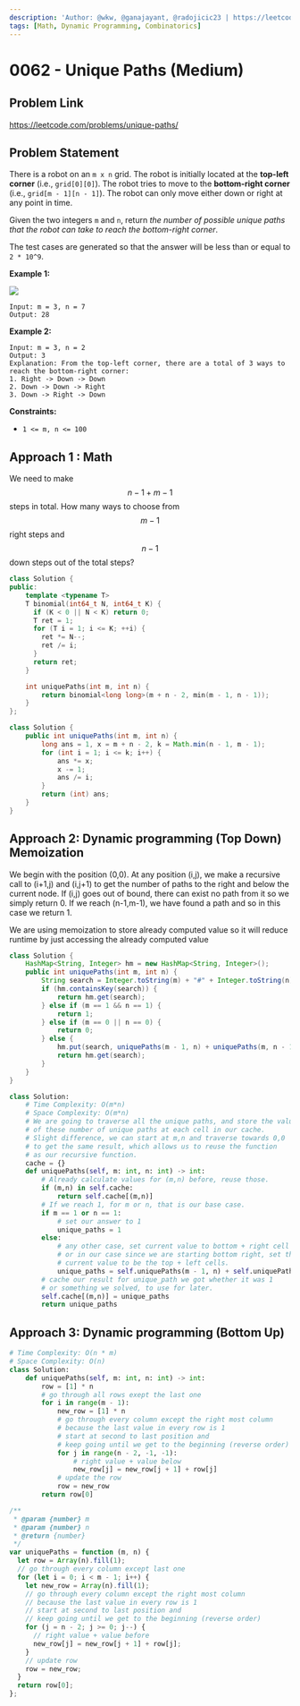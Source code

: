 ```yaml
---
description: 'Author: @wkw, @ganajayant, @radojicic23 | https://leetcode.com/problems/unique-paths/'
tags: [Math, Dynamic Programming, Combinatorics]
---
```


# 0062 - Unique Paths (Medium)

## Problem Link

https://leetcode.com/problems/unique-paths/

## Problem Statement

There is a robot on an `m x n` grid. The robot is initially located at the **top-left corner** (i.e., `grid[0][0]`). The robot tries to move to the **bottom-right corner** (i.e., `grid[m - 1][n - 1]`). The robot can only move either down or right at any point in time.

Given the two integers `m` and `n`, return _the number of possible unique paths that the robot can take to reach the bottom-right corner_.

The test cases are generated so that the answer will be less than or equal to `2 * 10^9`.

**Example 1:**

![](https://assets.leetcode.com/uploads/2018/10/22/robot_maze.png)

```
Input: m = 3, n = 7
Output: 28
```

**Example 2:**

```
Input: m = 3, n = 2
Output: 3
Explanation: From the top-left corner, there are a total of 3 ways to reach the bottom-right corner:
1. Right -> Down -> Down
2. Down -> Down -> Right
3. Down -> Right -> Down
```

**Constraints:**

- `1 <= m, n <= 100`

## Approach 1 : Math

We need to make $$n - 1 + m - 1$$ steps in total. How many ways to choose from $$m - 1$$ right steps and $$n - 1$$ down steps out of the total steps?

<Tabs>
<TabItem value="c++" label="C++">
<SolutionAuthor name="@wkw"/>

```cpp
class Solution {
public:
    template <typename T>
    T binomial(int64_t N, int64_t K) {
      if (K < 0 || N < K) return 0;
      T ret = 1;
      for (T i = 1; i <= K; ++i) {
        ret *= N--;
        ret /= i;
      }
      return ret;
    }

    int uniquePaths(int m, int n) {
        return binomial<long long>(m + n - 2, min(m - 1, n - 1));
    }
};
```

</TabItem>

<TabItem value="java" label="Java">
<SolutionAuthor name="@wkw"/>

```java
class Solution {
    public int uniquePaths(int m, int n) {
        long ans = 1, x = m + n - 2, k = Math.min(n - 1, m - 1);
        for (int i = 1; i <= k; i++) {
            ans *= x;
            x -= 1;
            ans /= i;
        }
        return (int) ans;
    }
}
```

</TabItem>
</Tabs>

## Approach 2: Dynamic programming (Top Down) Memoization

We begin with the position (0,0). At any position (i,j), we make a recursive call to (i+1,j) and (i,j+1) to get the number of paths to the right and below the current node. If (i,j) goes out of bound, there can exist no path from it so we simply return 0. If we reach (n-1,m-1), we have found a path and so in this case we return 1.

We are using memoization to store already computed value so it will reduce runtime by just accessing the already computed value

<Tabs> 
<TabItem value="java" label="Java"> <SolutionAuthor name="@ganajayant"/>

```java
class Solution {
    HashMap<String, Integer> hm = new HashMap<String, Integer>();
    public int uniquePaths(int m, int n) {
        String search = Integer.toString(m) + "#" + Integer.toString(n);
        if (hm.containsKey(search)) {
            return hm.get(search);
        } else if (m == 1 && n == 1) {
            return 1;
        } else if (m == 0 || n == 0) {
            return 0;
        } else {
            hm.put(search, uniquePaths(m - 1, n) + uniquePaths(m, n - 1));
            return hm.get(search);
        }
    }
}
```

</TabItem>

<TabItem value="python" label="Python">
<SolutionAuthor name="@ColeB2"/>

```py
class Solution:
    # Time Complexity: O(m*n)
    # Space Complexity: O(m*n)
    # We are going to traverse all the unique paths, and store the values
    # of these number of unique paths at each cell in our cache.
    # Slight difference, we can start at m,n and traverse towards 0,0
    # to get the same result, which allows us to reuse the function
    # as our recursive function.
    cache = {}
    def uniquePaths(self, m: int, n: int) -> int:
        # Already calculate values for (m,n) before, reuse those.
        if (m,n) in self.cache:
            return self.cache[(m,n)]
        # If we reach 1, for m or n, that is our base case.
        if m == 1 or n == 1:
            # set our answer to 1
            unique_paths = 1
        else:
            # any other case, set current value to bottom + right cell
            # or in our case since we are starting bottom right, set the
            # current value to be the top + left cells.
            unique_paths = self.uniquePaths(m - 1, n) + self.uniquePaths(m, n - 1)
        # cache our result for unique_path we got whether it was 1
        # or something we solved, to use for later.
        self.cache[(m,n)] = unique_paths
        return unique_paths
```

</TabItem>
</Tabs>

## Approach 3: Dynamic programming (Bottom Up)

<Tabs>
<TabItem value="python" label="Python">
<SolutionAuthor name="@radojicic23"/>

```python
# Time Complexity: O(n * m)
# Space Complexity: O(n)
class Solution:
    def uniquePaths(self, m: int, n: int) -> int:
        row = [1] * n
        # go through all rows exept the last one
        for i in range(m - 1):
            new_row = [1] * n
            # go through every column except the right most column
            # because the last value in every row is 1
            # start at second to last position and
            # keep going until we get to the beginning (reverse order)
            for j in range(n - 2, -1, -1):
                # right value + value below
                new_row[j] = new_row[j + 1] + row[j]
            # update the row
            row = new_row
        return row[0]
```

</TabItem>

<TabItem value="js" label="JavaScript">
<SolutionAuthor name="@radojicic23"/>

```js
/**
 * @param {number} m
 * @param {number} n
 * @return {number}
 */
var uniquePaths = function (m, n) {
  let row = Array(n).fill(1);
  // go through every column except last one
  for (let i = 0; i < m - 1; i++) {
    let new_row = Array(n).fill(1);
    // go through every column except the right most column
    // because the last value in every row is 1
    // start at second to last position and
    // keep going until we get to the beginning (reverse order)
    for (j = n - 2; j >= 0; j--) {
      // right value + value before
      new_row[j] = new_row[j + 1] + row[j];
    }
    // update row
    row = new_row;
  }
  return row[0];
};
```

</TabItem>
</Tabs>
